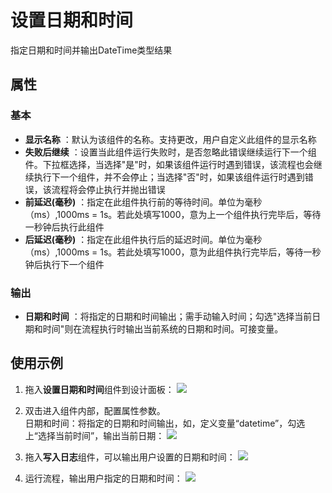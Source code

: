 # 设置日期和时间

指定日期和时间并输出DateTime类型结果

## 属性

### 基本

- **显示名称** ：默认为该组件的名称。支持更改，用户自定义此组件的显示名称
- **失败后继续** ：设置当此组件运行失败时，是否忽略此错误继续运行下一个组件。下拉框选择，当选择"是"时，如果该组件运行时遇到错误，该流程也会继续执行下一个组件，并不会停止；当选择"否"时，如果该组件运行时遇到错误，该流程将会停止执行并抛出错误
- **前延迟(毫秒)** ：指定在此组件执行前的等待时间。单位为毫秒（ms）,1000ms = 1s。若此处填写1000，意为上一个组件执行完毕后，等待一秒钟后执行此组件
- **后延迟(毫秒)** ：指定在此组件执行后的延迟时间。单位为毫秒（ms）,1000ms = 1s。若此处填写1000，意为此组件执行完毕后，等待一秒钟后执行下一个组件

### 输出

- **日期和时间** ：将指定的日期和时间输出；需手动输入时间；勾选"选择当前日期和时间"则在流程执行时输出当前系统的日期和时间。可接变量。

## 使用示例

1. 拖入**设置日期和时间**组件到设计面板：
![](https://docimages.blob.core.chinacloudapi.cn/images/Activities/setDate-1.png)

2. 双击进入组件内部，配置属性参数。
<br/> 日期和时间：将指定的日期和时间输出，如，定义变量“datetime”，勾选上“选择当前时间”，输出当前日期：
![](https://docimages.blob.core.chinacloudapi.cn/images/Activities/setDate-2.png)


3. 拖入**写入日志**组件，可以输出用户设置的日期和时间：
![](https://docimages.blob.core.chinacloudapi.cn/images/Activities/setDate-3.png)

4. 运行流程，输出用户指定的日期和时间：
![](https://docimages.blob.core.chinacloudapi.cn/images/Activities/setDate-4.png)
